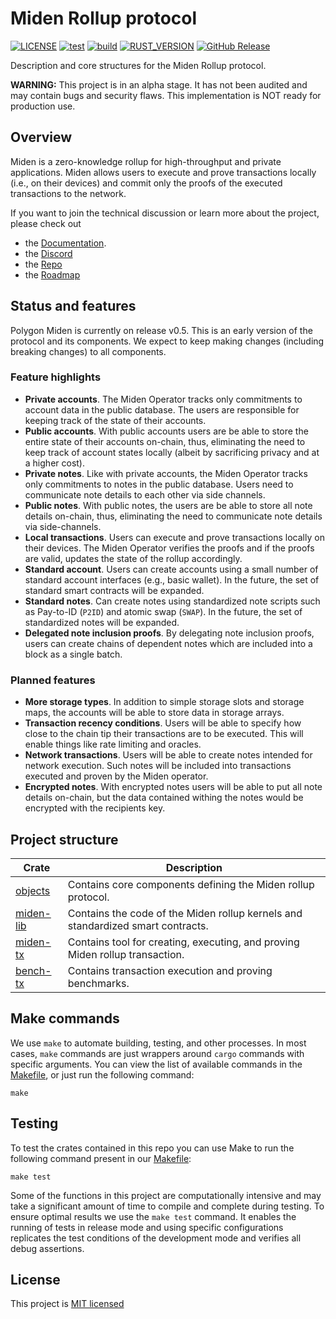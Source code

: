 # Miden Rollup protocol

[![LICENSE](https://img.shields.io/badge/license-MIT-blue.svg)](https://github.com/0xPolygonMiden/miden-base/blob/main/LICENSE)
[![test](https://github.com/0xPolygonMiden/miden-base/actions/workflows/test.yml/badge.svg)](https://github.com/0xPolygonMiden/miden-base/actions/workflows/test.yml)
[![build](https://github.com/0xPolygonMiden/miden-base/actions/workflows/build.yml/badge.svg)](https://github.com/0xPolygonMiden/miden-base/actions/workflows/build.yml)
[![RUST_VERSION](https://img.shields.io/badge/rustc-1.78+-lightgray.svg)](https://www.rust-lang.org/tools/install)
[![GitHub Release](https://img.shields.io/github/release/0xPolygonMiden/miden-base)](https://github.com/0xPolygonMiden/miden-base/releases/)

Description and core structures for the Miden Rollup protocol.

**WARNING:** This project is in an alpha stage. It has not been audited and may contain bugs and security flaws. This implementation is NOT ready for production use.

## Overview

Miden is a zero-knowledge rollup for high-throughput and private applications. Miden allows users to execute and prove transactions locally (i.e., on their devices) and commit only the proofs of the executed transactions to the network.

If you want to join the technical discussion or learn more about the project, please check out

* the [Documentation](https://docs.polygon.technology/miden/).
* the [Discord](https://discord.gg/0xpolygondevs)
* the [Repo](https://github.com/0xPolygonMiden)
* the [Roadmap](roadmap.md)

## Status and features

Polygon Miden is currently on release v0.5. This is an early version of the protocol and its components. We expect to keep making changes (including breaking changes) to all components.

### Feature highlights

- **Private accounts**. The Miden Operator tracks only commitments to account data in the public database. The users are responsible for keeping track of the state of their accounts.
- **Public accounts**. With public accounts users are be able to store the entire state of their accounts on-chain, thus, eliminating the need to keep track of account states locally (albeit by sacrificing privacy and at a higher cost).
- **Private notes**. Like with private accounts, the Miden Operator tracks only commitments to notes in the public database. Users need to communicate note details to each other via side channels.
- **Public notes**. With public notes, the users are be able to store all note details on-chain, thus, eliminating the need to communicate note details via side-channels.
- **Local transactions**. Users can execute and prove transactions locally on their devices. The Miden Operator verifies the proofs and if the proofs are valid, updates the state of the rollup accordingly.
- **Standard account**. Users can create accounts using a small number of standard account interfaces (e.g., basic wallet). In the future, the set of standard smart contracts will be expanded.
- **Standard notes**. Can create notes using standardized note scripts such as Pay-to-ID (`P2ID`) and atomic swap (`SWAP`). In the future, the set of standardized notes will be expanded.
- **Delegated note inclusion proofs**. By delegating note inclusion proofs, users can create chains of dependent notes which are included into a block as a single batch.

### Planned features

- **More storage types**. In addition to simple storage slots and storage maps, the accounts will be able to store data in storage arrays.
- **Transaction recency conditions**. Users will be able to specify how close to the chain tip their transactions are to be executed. This will enable things like rate limiting and oracles.
- **Network transactions**. Users will be able to create notes intended for network execution. Such notes will be included into transactions executed and proven by the Miden operator.
- **Encrypted notes**. With encrypted notes users will be able to put all note details on-chain, but the data contained withing the notes would be encrypted with the recipients key.

## Project structure

| Crate                  | Description                                                                     |
| ---------------------- | ------------------------------------------------------------------------------- |
| [objects](objects)     | Contains core components defining the Miden rollup protocol.                    |
| [miden-lib](miden-lib) | Contains the code of the Miden rollup kernels and standardized smart contracts. |
| [miden-tx](miden-tx)   | Contains tool for creating, executing, and proving Miden rollup transaction.    |
| [bench-tx](bench-tx)   | Contains transaction execution and proving benchmarks.                          |

## Make commands

We use `make` to automate building, testing, and other processes. In most cases, `make` commands are just wrappers around `cargo` commands with specific arguments. You can view the list of available commands in the [Makefile](Makefile), or just run the following command:

```shell
make
```

## Testing

To test the crates contained in this repo you can use Make to run the following command present in our [Makefile](Makefile):

```shell
make test
```

Some of the functions in this project are computationally intensive and may take a significant amount of time to compile and complete during testing. To ensure optimal results we use the `make test` command. It enables the running of tests in release mode and using specific configurations replicates the test conditions of the development mode and verifies all debug assertions.

## License

This project is [MIT licensed](./LICENSE)
